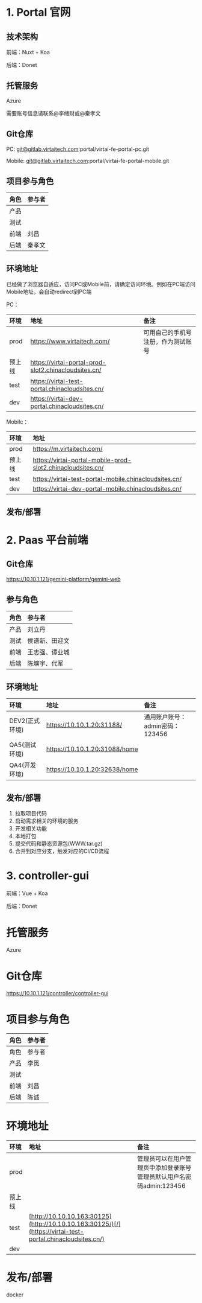 # 1. Portal 官网

## 技术架构

前端：Nuxt + Koa

后端：Donet 

## 托管服务

Azure

需要账号信息请联系@李绪财或@秦孝文

## Git仓库

PC: [git@gitlab.virtaitech.com](mailto:git@gitlab.virtaitech.com):portal/virtai-fe-portal-pc.git

Mobile: [git@gitlab.virtaitech.com](mailto:git@gitlab.virtaitech.com):portal/virtai-fe-portal-mobile.git

## 项目参与角色

| 角色 | 参与者 |
| :--- | :----- |
| 产品 |        |
| 测试 |        |
| 前端 | 刘昌   |
| 后端 | 秦孝文 |

## 环境地址

已经做了浏览器自适应，访问PC或Mobile前，请确定访问环境。例如在PC端访问Mobile地址，会自动redirect到PC端

PC：

| 环境   | 地址                                                 | 备注                               |
| :----- | :--------------------------------------------------- | :--------------------------------- |
| prod   | https://www.virtaitech.com/                          | 可用自己的手机号注册，作为测试账号 |
| 预上线 | https://virtai-portal-prod-slot2.chinacloudsites.cn/ |                                    |
| test   | https://virtai-test-portal.chinacloudsites.cn/       |                                    |
| dev    | https://virtai-dev-portal.chinacloudsites.cn/        |                                    |

Mobilc：

| 环境   | 地址                                                        |
| :----- | :---------------------------------------------------------- |
| prod   | https://m.virtaitech.com/                                   |
| 预上线 | https://virtai-portal-mobile-prod-slot2.chinacloudsites.cn/ |
| test   | https://virtai-test-portal-mobile.chinacloudsites.cn/       |
| dev    | https://virtai-dev-portal-mobile.chinacloudsites.cn/        |

## 发布/部署



# 2. Paas 平台前端

## Git仓库

https://10.10.1.121/gemini-platform/gemini-web

## 参与角色

| 角色 | 参与者         |
| :--- | :------------- |
| 产品 | 刘立丹         |
| 测试 | 侯谱新、田迎文 |
| 前端 | 王志强、谭业城 |
| 后端 | 陈爌宇、代军   |

## 环境地址

| 环境           | 地址                          | 备注                            |
| :------------- | :---------------------------- | :------------------------------ |
| DEV2(正式环境) | https://10.10.1.20:31188/     | 通用账户账号：admin密码：123456 |
| QA5(测试环境)  | https://10.10.1.20:31088/home |                                 |
| QA4(开发环境)  | https://10.10.1.20:32638/home |                                 |

## 发布/部署

1. 拉取项目代码
2. 启动需求相关的环境的服务
3. 开发相关功能
4. 本地打包
5. 提交代码和静态资源包(WWW.tar.gz)
6. 合并到对应分支，触发对应的CI/CD流程



# 3. controller-gui

前端：Vue + Koa

后端：Donet 

# 托管服务

Azure

# Git仓库

https://10.10.1.121/controller/controller-gui

# 项目参与角色

| 角色 | 参与者 |
| :--- | :----- |
| 角色 | 参与者 |
| 产品 | 李觅   |
| 测试 |        |
| 前端 | 刘昌   |
| 后端 | 陈诚   |



# 环境地址

| 环境   | 地址                                                         | 备注                                                         |
| :----- | :----------------------------------------------------------- | :----------------------------------------------------------- |
| prod   |                                                              | 管理员可以在用户管理页中添加登录账号管理员默认用户名密码admin:123456 |
| 预上线 |                                                              |                                                              |
| test   | [http://10.10.10.163:30125](http://10.10.10.163:30125/)[/](https://virtai-test-portal.chinacloudsites.cn/) |                                                              |
| dev    |                                                              |                                                              |

# 发布/部署

docker

